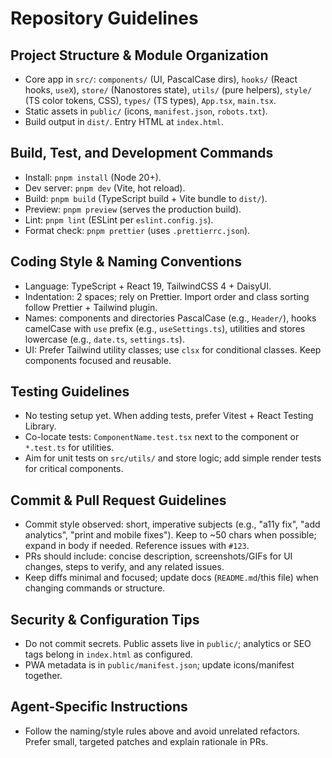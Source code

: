 # Repository Guidelines

## Project Structure & Module Organization

- Core app in `src/`: `components/` (UI, PascalCase dirs), `hooks/` (React hooks, `useX`), `store/` (Nanostores state), `utils/` (pure helpers), `style/` (TS color tokens, CSS), `types/` (TS types), `App.tsx`, `main.tsx`.
- Static assets in `public/` (icons, `manifest.json`, `robots.txt`).
- Build output in `dist/`. Entry HTML at `index.html`.

## Build, Test, and Development Commands

- Install: `pnpm install` (Node 20+).
- Dev server: `pnpm dev` (Vite, hot reload).
- Build: `pnpm build` (TypeScript build + Vite bundle to `dist/`).
- Preview: `pnpm preview` (serves the production build).
- Lint: `pnpm lint` (ESLint per `eslint.config.js`).
- Format check: `pnpm prettier` (uses `.prettierrc.json`).

## Coding Style & Naming Conventions

- Language: TypeScript + React 19, TailwindCSS 4 + DaisyUI.
- Indentation: 2 spaces; rely on Prettier. Import order and class sorting follow Prettier + Tailwind plugin.
- Names: components and directories PascalCase (e.g., `Header/`), hooks camelCase with `use` prefix (e.g., `useSettings.ts`), utilities and stores lowercase (e.g., `date.ts`, `settings.ts`).
- UI: Prefer Tailwind utility classes; use `clsx` for conditional classes. Keep components focused and reusable.

## Testing Guidelines

- No testing setup yet. When adding tests, prefer Vitest + React Testing Library.
- Co-locate tests: `ComponentName.test.tsx` next to the component or `*.test.ts` for utilities.
- Aim for unit tests on `src/utils/` and store logic; add simple render tests for critical components.

## Commit & Pull Request Guidelines

- Commit style observed: short, imperative subjects (e.g., "a11y fix", "add analytics", "print and mobile fixes"). Keep to ~50 chars when possible; expand in body if needed. Reference issues with `#123`.
- PRs should include: concise description, screenshots/GIFs for UI changes, steps to verify, and any related issues.
- Keep diffs minimal and focused; update docs (`README.md`/this file) when changing commands or structure.

## Security & Configuration Tips

- Do not commit secrets. Public assets live in `public/`; analytics or SEO tags belong in `index.html` as configured.
- PWA metadata is in `public/manifest.json`; update icons/manifest together.

## Agent-Specific Instructions

- Follow the naming/style rules above and avoid unrelated refactors. Prefer small, targeted patches and explain rationale in PRs.
